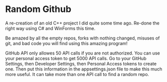 Random Github
============
A re-creation of an old C++ project I did quite some time ago. Re-done the right way using C# and WinForms this time.

Be amazed by all the empty repos, forks with nothing changed, misuses of git, and bad code you will find using this amazing program!

GitHub API only allowes 50 API calls if you are not authorized. You can use your personal access token to get 5000 API calls. Go to your GitHub Settings, then Developer Settings, then Personal Access tokens to create one. Then put this information in the appsettings.json file to make this much more useful. It can take more than one API call to find a random repo.
